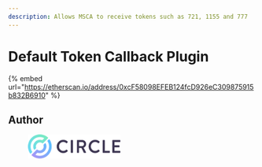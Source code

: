```yaml
---
description: Allows MSCA to receive tokens such as 721, 1155 and 777
---
```


# Default Token Callback Plugin

{% embed url="https://etherscan.io/address/0xcF58098EFEB124fcD926eC309875915b832B6910" %}

## Author

<div align="left">

<figure><picture><source srcset="../.gitbook/assets/circle-logo-ondark.png" media="(prefers-color-scheme: dark)"><img src="../.gitbook/assets/circle-logo.png" alt="Circle" width="188"></picture><figcaption></figcaption></figure>

</div>
